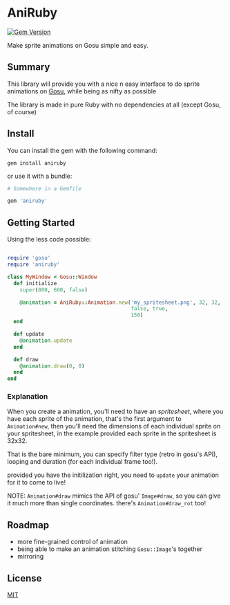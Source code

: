 # AniRuby

[![Gem Version](https://badge.fury.io/rb/aniruby.svg)](https://badge.fury.io/rb/aniruby)

Make sprite animations on Gosu simple and easy.

## Summary

This library will provide you with a nice n easy interface to do sprite animations
on [Gosu](https://www.libgosu.org/), while being as nifty as possible

The library is made in pure Ruby with no dependencies at all (except Gosu, of course)

## Install

You can install the gem with the following command:

`gem install aniruby`

or use it with a bundle:

```ruby
# Somewhere in a Gemfile

gem 'aniruby'
```

## Getting Started

Using the less code possible:

```ruby

require 'gosu'
require 'aniruby'

class MyWindow < Gosu::Window
  def initialize
    super(800, 600, false)

    @animation = AniRuby::Animation.new('my_spritesheet.png', 32, 32,
                                        false, true,
                                        150)
  end

  def update
    @animation.update
  end

  def draw
    @animation.draw(0, 0)
  end
end
```

### Explanation

When you create a animation, you'll need to have an *spritesheet*, where you have
each sprite of the animation, that's the first argument to `Animation#new`, then
you'll need the dimensions of each individual sprite on your spritesheet, in the
example provided each sprite in the spritesheet is 32x32.

That is the bare minimum, you can specify filter type (retro in gosu's API), looping
and duration (for each individual frame too!).

provided you have the initilization right, you need to `update` your animation for it
to come to live!

NOTE: `Animation#draw` mimics the API of gosu' `Image#draw`, so you can give it
much more than single coordinates. there's `Animation#draw_rot` too!

## Roadmap

- more fine-grained control of animation
- being able to make an animation stitching `Gosu::Image`'s together
- mirroring

## License

[MIT](LICENSE)

